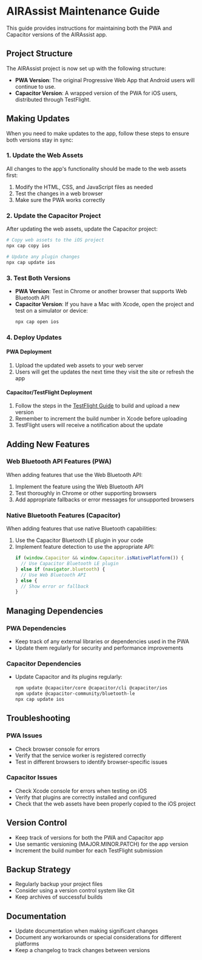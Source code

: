 # AIRAssist Maintenance Guide

This guide provides instructions for maintaining both the PWA and Capacitor versions of the AIRAssist app.

## Project Structure

The AIRAssist project is now set up with the following structure:

- **PWA Version**: The original Progressive Web App that Android users will continue to use.
- **Capacitor Version**: A wrapped version of the PWA for iOS users, distributed through TestFlight.

## Making Updates

When you need to make updates to the app, follow these steps to ensure both versions stay in sync:

### 1. Update the Web Assets

All changes to the app's functionality should be made to the web assets first:

1. Modify the HTML, CSS, and JavaScript files as needed
2. Test the changes in a web browser
3. Make sure the PWA works correctly

### 2. Update the Capacitor Project

After updating the web assets, update the Capacitor project:

```bash
# Copy web assets to the iOS project
npx cap copy ios

# Update any plugin changes
npx cap update ios
```

### 3. Test Both Versions

- **PWA Version**: Test in Chrome or another browser that supports Web Bluetooth API
- **Capacitor Version**: If you have a Mac with Xcode, open the project and test on a simulator or device:
  ```bash
  npx cap open ios
  ```

### 4. Deploy Updates

#### PWA Deployment

1. Upload the updated web assets to your web server
2. Users will get the updates the next time they visit the site or refresh the app

#### Capacitor/TestFlight Deployment

1. Follow the steps in the [TestFlight Guide](TESTFLIGHT_GUIDE.md) to build and upload a new version
2. Remember to increment the build number in Xcode before uploading
3. TestFlight users will receive a notification about the update

## Adding New Features

### Web Bluetooth API Features (PWA)

When adding features that use the Web Bluetooth API:

1. Implement the feature using the Web Bluetooth API
2. Test thoroughly in Chrome or other supporting browsers
3. Add appropriate fallbacks or error messages for unsupported browsers

### Native Bluetooth Features (Capacitor)

When adding features that use native Bluetooth capabilities:

1. Use the Capacitor Bluetooth LE plugin in your code
2. Implement feature detection to use the appropriate API:
   ```javascript
   if (window.Capacitor && window.Capacitor.isNativePlatform()) {
     // Use Capacitor Bluetooth LE plugin
   } else if (navigator.bluetooth) {
     // Use Web Bluetooth API
   } else {
     // Show error or fallback
   }
   ```

## Managing Dependencies

### PWA Dependencies

- Keep track of any external libraries or dependencies used in the PWA
- Update them regularly for security and performance improvements

### Capacitor Dependencies

- Update Capacitor and its plugins regularly:
  ```bash
  npm update @capacitor/core @capacitor/cli @capacitor/ios
  npm update @capacitor-community/bluetooth-le
  npx cap update ios
  ```

## Troubleshooting

### PWA Issues

- Check browser console for errors
- Verify that the service worker is registered correctly
- Test in different browsers to identify browser-specific issues

### Capacitor Issues

- Check Xcode console for errors when testing on iOS
- Verify that plugins are correctly installed and configured
- Check that the web assets have been properly copied to the iOS project

## Version Control

- Keep track of versions for both the PWA and Capacitor app
- Use semantic versioning (MAJOR.MINOR.PATCH) for the app version
- Increment the build number for each TestFlight submission

## Backup Strategy

- Regularly backup your project files
- Consider using a version control system like Git
- Keep archives of successful builds

## Documentation

- Update documentation when making significant changes
- Document any workarounds or special considerations for different platforms
- Keep a changelog to track changes between versions
